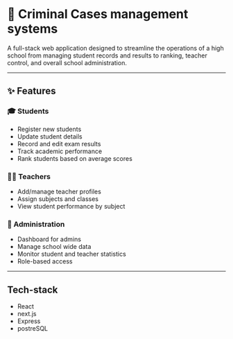 # 🏫 Criminal Cases management systems

A full-stack web application designed to streamline the operations of a high school  from managing student records and results to ranking, teacher control, and overall school administration.

---

## ✨ Features

### 🎓 Students
- Register new students
- Update student details
- Record and edit exam results
- Track academic performance
- Rank students based on average scores

### 🧑‍🏫 Teachers
- Add/manage teacher profiles
- Assign subjects and classes
- View student performance by subject

### 🏫 Administration
- Dashboard for admins
- Manage school wide data
- Monitor student and teacher statistics
- Role-based access 

---

## Tech-stack
- React
- next.js
- Express 
- postreSQL
